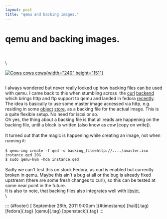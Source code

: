 ```yaml
---
layout: post
title: "qemu and backing images."
---
```



qemu and backing images.
========================

\
\
\

[![Cows cows
cows](http://farm3.static.flickr.com/2556/4057385947_60861fa0e7_m.jpg){width="240"
height="151"}](http://www.flickr.com/photos/communiter/4057385947/ "Cows cows cows von aWorldTourer bei Flickr")

\
I always wondered but never really looked up how backing files can be
used with qemu. I came back to this when stumbling across  the
[curl](http://curl.haxx.se/)
[backend](https://gitorious.org/qemu/qemu/blobs/history/master/block/curl.c)
which brings http and ftp support to qemu and landed in fedora
[recently](https://bugzilla.redhat.com/show_bug.cgi?id=737006).\
The idea is basically to use some master image accessed via http, e.g.
residing in some
[object](https://admin.fedoraproject.org/pkgdb/acls/name/openstack-swift)
[store](https://admin.fedoraproject.org/pkgdb/acls/name/hail), as a
backing file for the actual image. This is a quite flexible setup. No
need for iscsi or so.\
Oh yes, the thing about a backing file is that all reads are happening
on the backing file, until a block is written (also know as *cow* \[copy
on write\]).\
\
It turned out that the magic is happening while creating an image, not
when running it:\
\
`$ qemu-img create -f qed -o backing_file=http://..../amaster.iso instance.qed 20G`\
`$ sudo qemu-kvm -hda instance.qed`\
\
Sadly we can't test this on stock Fedora, as curl is enabled but
currently broken in qemu. Maybe this ain't a bug at all or the bug is
already fixed upstream (there are some fresh changes to curl), so this
can be tested at some near point in the future.\
It is also to note, that backing files also integrates well with
[libvirt](http://libvirt.org/formatstorage.html#StorageVolBacking).\
\

::: {#footer}
[ September 26th, 2011 9:00pm ]{#timestamp} [hail]{.tag} [fedora]{.tag}
[qemu]{.tag} [openstack]{.tag}
:::
